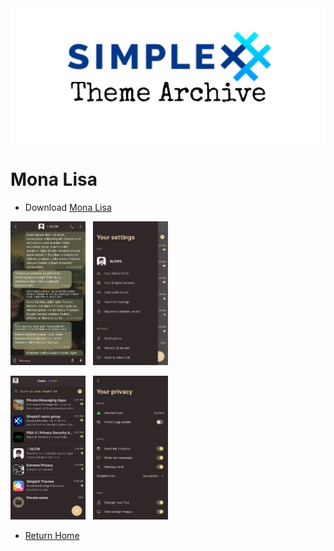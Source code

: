 <img src="../resources/SxC_themeBanner.jpg">

# Mona Lisa

* Download [Mona Lisa](../themes/SxC_monaLisa.theme)

<img src="../screenshots/SxC_monaLisa01.jpg" width="120">&nbsp;&nbsp;&nbsp;<img src="../screenshots/SxC_monaLisa02.jpg" width="120">

<img src="../screenshots/SxC_monaLisa03.jpg" width="120">&nbsp;&nbsp;&nbsp;<img src="../screenshots/SxC_monaLisa04.jpg" width="120">

* [Return Home](/)